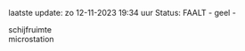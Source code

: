 laatste update: 
zo 12-11-2023 19:34   uur 
Status: FAALT - geel - 
<div class="service Y">schijfruimte</div><div class="service Y">microstation</div>